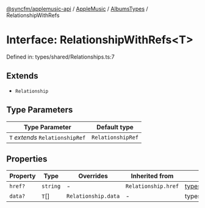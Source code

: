[@syncfm/applemusic-api](../../../../../../globals.md) / [AppleMusic](../../../index.md) / [AlbumsTypes](../index.md) / RelationshipWithRefs

# Interface: RelationshipWithRefs\<T\>

Defined in: types/shared/Relationships.ts:7

## Extends

- `Relationship`

## Type Parameters

| Type Parameter | Default type |
| ------ | ------ |
| `T` *extends* `RelationshipRef` | `RelationshipRef` |

## Properties

| Property | Type | Overrides | Inherited from | Defined in |
| ------ | ------ | ------ | ------ | ------ |
| <a id="href"></a> `href?` | `string` | - | `Relationship.href` | [types/SharedResourceTypes.ts:52](https://github.com/sync-fm/applemusic-api/blob/a6a8471d4d51a41f6bd8af9d95c8abf0126e10f4/src/types/SharedResourceTypes.ts#L52) |
| <a id="data"></a> `data?` | `T`[] | `Relationship.data` | - | types/shared/Relationships.ts:10 |
